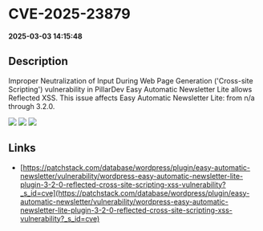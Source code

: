 # CVE-2025-23879

**2025-03-03 14:15:48**

## Description
Improper Neutralization of Input During Web Page Generation ('Cross-site Scripting') vulnerability in PillarDev Easy Automatic Newsletter Lite allows Reflected XSS. This issue affects Easy Automatic Newsletter Lite: from n/a through 3.2.0.

![](https://img.shields.io/static/v1?label=Score&message=7.1&color=red)
![](https://img.shields.io/static/v1?label=Severity&message=HIGH&color=red)
![](https://img.shields.io/static/v1?label=CWE&message=XSS&color=green)

## Links
- [https://patchstack.com/database/wordpress/plugin/easy-automatic-newsletter/vulnerability/wordpress-easy-automatic-newsletter-lite-plugin-3-2-0-reflected-cross-site-scripting-xss-vulnerability?_s_id=cve](https://patchstack.com/database/wordpress/plugin/easy-automatic-newsletter/vulnerability/wordpress-easy-automatic-newsletter-lite-plugin-3-2-0-reflected-cross-site-scripting-xss-vulnerability?_s_id=cve)
